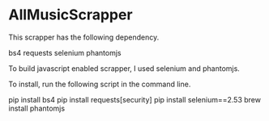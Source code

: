 # AllMusicScrapper

This scrapper has the following dependency.

bs4
requests
selenium
phantomjs

To build javascript enabled scrapper, I used selenium and phantomjs.

To install, run the following script in the command line.

pip install bs4
pip install requests[security]
pip install selenium==2.53
brew install phantomjs
